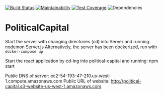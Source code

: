 [![Build Status](https://travis-ci.org/kadhirvelm/political-capital.svg?branch=testing)](https://travis-ci.org/kadhirvelm/political-capital) [![Maintainability](https://api.codeclimate.com/v1/badges/cfe92d32241500e40837/maintainability)](https://codeclimate.com/github/kadhirvelm/political-capital/maintainability) [![Test Coverage](https://api.codeclimate.com/v1/badges/cfe92d32241500e40837/test_coverage)](https://codeclimate.com/github/kadhirvelm/political-capital/test_coverage) ![Dependencies](https://david-dm.org/kadhirvelm/political-capital.svg)
# PoliticalCapital

Start the server with changing directories (cd) into Server and running:
  nodemon Server.js
Alternatively, the server has been dockerized, run with `docker-compose up`

Start the react application by cd-ing into political-capital and running:
  npm start

Public DNS of server: ec2-54-193-47-210.us-west-1.compute.amazonaws.com
Public URL of website: http://political-capital.s3-website-us-west-1.amazonaws.com

